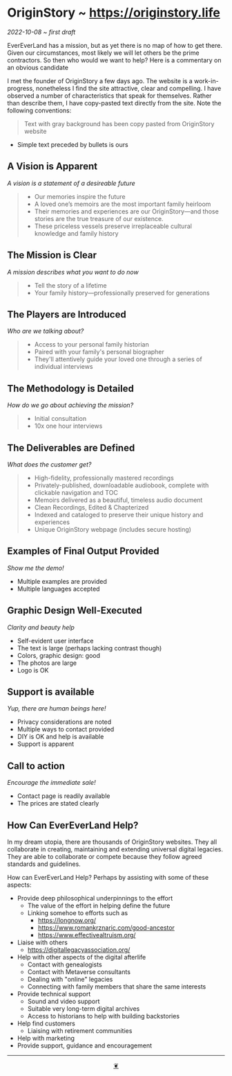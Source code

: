 # OriginStory ~ https://originstory.life

_2022-10-08 ~ first draft_

EverEverLand has a mission, but as yet there is no map of how to get there. Given our circumstances, most likely we will let others be the prime contractors. So then who would we want to help? Here is a commentary on an obvious candidate

I met the founder of OriginStory a few days ago. The website is a work-in-progress, nonetheless I find the site attractive, clear and compelling. I have observed a number of characteristics that speak for themselves. Rather than describe them, I have copy-pasted text directly from the site. Note the following conventions:

> Text with gray background has been copy pasted from OriginStory website

* Simple text preceded by bullets is ours


## A Vision is Apparent

_A vision is a statement of a desireable future_

>* Our memories inspire the future
>* A loved one’s memoirs are the most important family heirloom
>* Their memories and experiences are our OriginStory—and those stories are the true treasure of our existence.
>* These priceless vessels preserve irreplaceable cultural knowledge and family history

## The Mission is Clear

_A mission describes what you want to do now_

>* Tell the story of a lifetime
>* Your family history—professionally preserved for generations

## The Players are Introduced

_Who are we talking about?_

>* Access to your personal family historian
>* Paired with your family's personal biographer
>* They'll attentively guide your loved one through a series of individual interviews


## The Methodology is Detailed

_How do we go about achieving the mission?_

>* Initial consultation
>* 10x one hour interviews

## The Deliverables are Defined

_What does the customer get?_

>* High-fidelity, professionally mastered recordings
>* Privately-published, downloadable audiobook, complete with clickable navigation and TOC
>* Memoirs delivered as a beautiful, timeless audio document
>* Clean Recordings, Edited & Chapterized
>* Indexed and cataloged to preserve their unique history and experiences
>* Unique OriginStory webpage (includes secure hosting)


## Examples of Final Output Provided

_Show me the demo!_

* Multiple examples are provided
* Multiple languages accepted


## Graphic Design Well-Executed

_Clarity and beauty help_

* Self-evident user interface
* The text is large (perhaps lacking contrast though)
* Colors, graphic design: good
* The photos are large
* Logo is OK

## Support is available

_Yup, there are human beings here!_

* Privacy considerations are noted
* Multiple ways to contact provided
* DIY is OK and help is available
* Support is apparent

## Call to action

_Encourage the immediate sale!_

* Contact page is readily available
* The prices are stated clearly


## How Can EverEverLand Help?

In my dream utopia, there are thousands of OriginStory websites. They all collaborate in creating, maintaining and extending universal digital legacies. They are able to collaborate or compete because they follow agreed standards and guidelines.

How can EverEverLand Help? Perhaps by assisting with some of these aspects:

* Provide deep philosophical underpinnings to the effort
  * The value of the effort in helping define the future
  * Linking somehoe to efforts such as
    * https://longnow.org/
    * https://www.romankrznaric.com/good-ancestor
    * https://www.effectivealtruism.org/
* Liaise with others
  * https://digitallegacyassociation.org/
* Help with other aspects of the digital afterlife
  * Contact with genealogists
  * Contact with Metaverse consultants
  * Dealing with "online" legacies
  * Connecting with family members that share the same interests
* Provide technical support
  * Sound and video support
  * Suitable very long-term digital archives
  * Access to historians to help with building backstories
* Help find customers
  * Liaising with retirement communities
* Help with marketing
* Provide support, guidance and encouragement


<!--

## More

* Privacy & terms: tbd
* Llnks to Twitter etc: TBD

## Marketing

* AARP: place ad = get story

-->


***

<center title="Hello! Click me to go up to the top" ><a class=aDingbat href=javascript:window.scrollTo(0,0);> ❦ </a></center>
